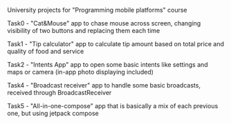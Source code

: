 University projects for "Programming mobile platforms" course

Task0 - "Cat&Mouse" app to chase mouse across screen, changing visibility of two buttons and replacing them each time

Task1 - "Tip calculator" app to calculate tip amount based on total price and quality of food and service

Task2 - "Intents App" app to open some basic intents like settings and maps or camera (in-app photo displaying included)

Task4 - "Broadcast receiver" app to handle some basic broadcasts, received through BroadcastReceiver

Task5 - "All-in-one-compose" app that is basically a mix of each previous one, but using jetpack compose 
